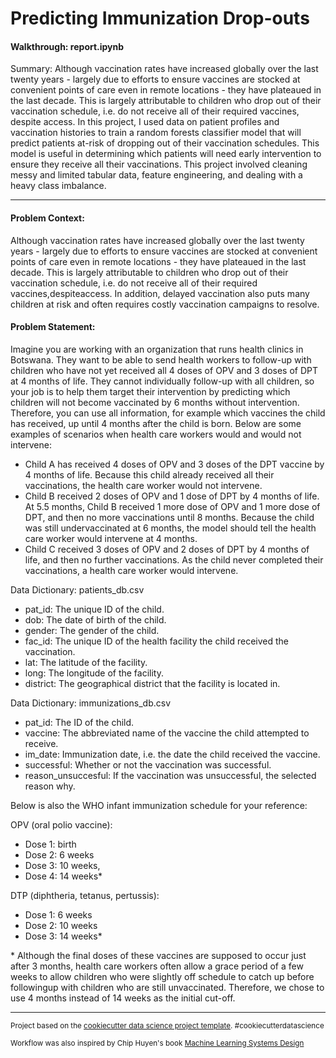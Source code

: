 Predicting Immunization Drop-outs
==============================

#### Walkthrough: report.ipynb

Summary:
Although vaccination rates have increased globally over the last twenty years - largely due to efforts to ensure vaccines are stocked at convenient points of care even in remote locations - they have plateaued in the last decade. This is largely attributable to children who drop out of their vaccination schedule, i.e. do not receive all of their required vaccines, despite access. In this project, I used data on patient profiles and vaccination histories to train a random forests classifier model that will predict patients at-risk of dropping out of their vaccination schedules. This model is useful in determining which patients will need early intervention to ensure they receive all their vaccinations. This project involved cleaning messy and limited tabular data, feature engineering, and dealing with a heavy class imbalance. 

---

#### Problem Context:
Although vaccination rates have increased globally over the last twenty years - largely due to efforts to ensure vaccines are stocked at convenient points of care even in remote locations - they have plateaued in the last decade. This is largely attributable to children who drop out of their vaccination schedule, i.e. do not receive all of their required vaccines,despiteaccess. In addition, delayed vaccination also puts many children at risk and often requires costly vaccination campaigns to resolve.

#### Problem Statement: 
Imagine you are working with an organization that runs health clinics in Botswana. They want to be able to send health workers to follow-up with children who have not yet received all 4 doses of OPV and 3 doses of DPT at 4 months of life. They cannot individually follow-up with all children, so your job is to help them target their intervention by predicting which children will not become vaccinated by 6 months without intervention. Therefore, you can use all information, for example which vaccines the child has received, up until 4 months after the child is born. Below are some examples of scenarios when health care workers would and would not intervene:

- Child A has received 4 doses of OPV and 3 doses of the DPT vaccine by 4 months of life. Because this child already received all their vaccinations, the health care worker would not intervene.
- Child B received 2 doses of OPV and 1 dose of DPT by 4 months of life. At 5.5 months, Child B received 1 more dose of OPV and 1 more dose of DPT, and then no more vaccinations until 8 months. Because the child was still undervaccinated at 6 months, the model should tell the health care worker would intervene at 4 months.
- Child C received 3 doses of OPV and 2 doses of DPT by 4 months of life, and then no further vaccinations. As the child never completed their vaccinations, a health care worker would intervene.

Data Dictionary: patients_db.csv

- pat_id: The unique ID of the child.
- dob: The date of birth of the child.
- gender: The gender of the child.
- fac_id: The unique ID of the health facility the child received the vaccination.
- lat: The latitude of the facility.
- long: The longitude of the facility.
- district: The geographical district that the facility is located in.

Data Dictionary: immunizations_db.csv

- pat_id: The ID of the child.
- vaccine: The abbreviated name of the vaccine the child attempted to receive.
- im_date: Immunization date, i.e. the date the child received the vaccine.
- successful: Whether or not the vaccination was successful.
- reason_unsuccesful: If the vaccination was unsuccessful, the selected reason why.


Below is also the WHO infant immunization schedule for your reference:

OPV (oral polio vaccine):
- Dose 1: birth
- Dose 2: 6 weeks
- Dose 3: 10 weeks,
- Dose 4: 14 weeks*

DTP (diphtheria, tetanus, pertussis):
- Dose 1: 6 weeks
- Dose 2: 10 weeks
- Dose 3: 14 weeks*

\* Although the final doses of these vaccines are supposed to occur just after 3 months, health care workers often allow a grace period of a few weeks to allow children who were slightly off schedule to catch up before followingup with children who are still unvaccinated. Therefore, we chose to use 4 months instead of 14 weeks as the initial cut-off.

---

<p><small>Project based on the <a target="_blank" href="https://drivendata.github.io/cookiecutter-data-science/">cookiecutter data science project template</a>. #cookiecutterdatascience</small></p>

<p><small>Workflow was also inspired by Chip Huyen's book <a target="_blank" href="https://github.com/chiphuyen/machine-learning-systems-design"> Machine Learning Systems Design </a> </small></p>
